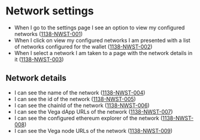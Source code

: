 # Network settings

- When I go to the settings page I see an option to view my configured networks (<a name="1138-NWST-001" href="#1138-NWST-001">1138-NWST-001</a>)
- When I click on view my configured networks I am presented with a list of networks configured for the wallet (<a name="1138-NWST-002" href="#1138-NWST-002">1138-NWST-002</a>)
- When I select a network I am taken to a page with the network details in it (<a name="1138-NWST-003" href="#1138-NWST-003">1138-NWST-003</a>)

## Network details

- I can see the name of the network (<a name="1138-NWST-004" href="#1138-NWST-004">1138-NWST-004</a>)
- I can see the id of the network (<a name="1138-NWST-005" href="#1138-NWST-005">1138-NWST-005</a>)
- I can see the chainId of the network (<a name="1138-NWST-006" href="#1138-NWST-006">1138-NWST-006</a>)
- I can see the Vega dApp URLs of the network (<a name="1138-NWST-007" href="#1138-NWST-007">1138-NWST-007</a>)
- I can see the configured ethereum explorer of the network (<a name="1138-NWST-008" href="#1138-NWST-008">1138-NWST-008</a>)
- I can see the Vega node URLs of the network (<a name="1138-NWST-009" href="#1138-NWST-009">1138-NWST-009</a>)
